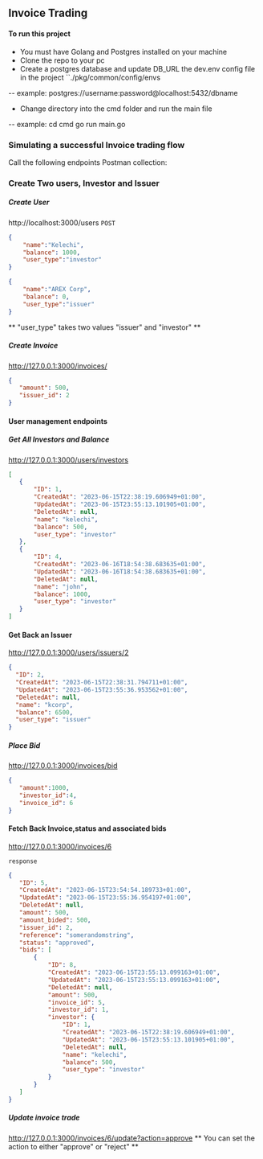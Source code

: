 ## Invoice Trading

#### To run this project

- You must have Golang and Postgres installed on your machine
- Clone the repo to your pc 
- Create a postgres database and update DB_URL the dev.env config file in the project ``./pkg/common/config/envs

-- example: postgres://username:password@localhost:5432/dbname

- Change directory into the cmd folder and run the main file

-- example:
 cd cmd
 go run main.go
 
 ### Simulating a successful Invoice trading flow

 Call the following endpoints 
 Postman collection: 

### Create Two users, Investor and Issuer 

##### Create User
 http://localhost:3000/users `POST`

```json
{
    "name":"Kelechi",
    "balance": 1000,
    "user_type":"investor"
}
```

```json
{
    "name":"AREX Corp",
    "balance": 0,
    "user_type":"issuer"
}
```

** "user_type" takes two values "issuer" and "investor" **

##### Create Invoice 
 http://127.0.0.1:3000/invoices/

 ```json
 {
    "amount": 500,
    "issuer_id": 2
}
```

#### User management endpoints

##### Get All Investors and Balance

 http://127.0.0.1:3000/users/investors

 ```json
 [
    {
        "ID": 1,
        "CreatedAt": "2023-06-15T22:38:19.606949+01:00",
        "UpdatedAt": "2023-06-15T23:55:13.101905+01:00",
        "DeletedAt": null,
        "name": "kelechi",
        "balance": 500,
        "user_type": "investor"
    },
    {
        "ID": 4,
        "CreatedAt": "2023-06-16T18:54:38.683635+01:00",
        "UpdatedAt": "2023-06-16T18:54:38.683635+01:00",
        "DeletedAt": null,
        "name": "john",
        "balance": 1000,
        "user_type": "investor"
    }
]
 ```

 #### Get Back an Issuer
  http://127.0.0.1:3000/users/issuers/2

  ```json
  {
    "ID": 2,
    "CreatedAt": "2023-06-15T22:38:31.794711+01:00",
    "UpdatedAt": "2023-06-15T23:55:36.953562+01:00",
    "DeletedAt": null,
    "name": "kcorp",
    "balance": 6500,
    "user_type": "issuer"
}
  ```


##### Place Bid 
 http://127.0.0.1:3000/invoices/bid
 
 ```json
 {
    "amount":1000,
    "investor_id":4,
    "invoice_id": 6
}
```

#### Fetch Back Invoice,status and associated bids
 http://127.0.0.1:3000/invoices/6

 `response` 
 ```json
 {
    "ID": 5,
    "CreatedAt": "2023-06-15T23:54:54.189733+01:00",
    "UpdatedAt": "2023-06-15T23:55:36.954197+01:00",
    "DeletedAt": null,
    "amount": 500,
    "amount_bided": 500,
    "issuer_id": 2,
    "reference": "somerandomstring",
    "status": "approved",
    "bids": [
        {
            "ID": 8,
            "CreatedAt": "2023-06-15T23:55:13.099163+01:00",
            "UpdatedAt": "2023-06-15T23:55:13.099163+01:00",
            "DeletedAt": null,
            "amount": 500,
            "invoice_id": 5,
            "investor_id": 1,
            "investor": {
                "ID": 1,
                "CreatedAt": "2023-06-15T22:38:19.606949+01:00",
                "UpdatedAt": "2023-06-15T23:55:13.101905+01:00",
                "DeletedAt": null,
                "name": "kelechi",
                "balance": 500,
                "user_type": "investor"
            }
        }
    ]
}
```

##### Update invoice trade
 http://127.0.0.1:3000/invoices/6/update?action=approve
** You can set the action to either "approve" or "reject" **

